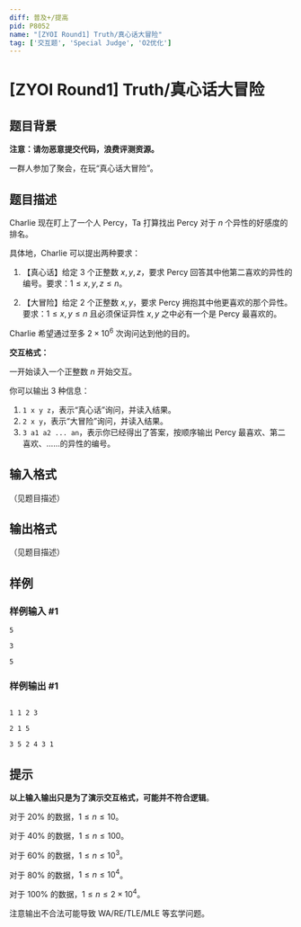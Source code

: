 ```yaml
---
diff: 普及+/提高
pid: P8052
name: "[ZYOI Round1] Truth/真心话大冒险"
tag: ['交互题', 'Special Judge', 'O2优化']
---
```

# [ZYOI Round1] Truth/真心话大冒险
## 题目背景

**注意：请勿恶意提交代码，浪费评测资源。**

一群人参加了聚会，在玩“真心话大冒险”。
## 题目描述

Charlie 现在盯上了一个人 Percy，Ta 打算找出 Percy 对于 $n$ 个异性的好感度的排名。  

具体地，Charlie 可以提出两种要求：  

1. 【真心话】给定 $3$ 个正整数 $x,y,z$，要求 Percy 回答其中他第二喜欢的异性的编号。要求：$1 \leq x,y,z \leq n$。

2. 【大冒险】给定 $2$ 个正整数 $x,y$，要求 Percy 拥抱其中他更喜欢的那个异性。要求：$1 \leq x,y \leq n$ 且必须保证异性 $x,y$ 之中必有一个是 Percy 最喜欢的。  

Charlie 希望通过至多 $2 \times 10^6$ 次询问达到他的目的。

**交互格式：**  

一开始读入一个正整数 $n$ 开始交互。

你可以输出 $3$ 种信息：  

1. `1 x y z`，表示“真心话”询问，并读入结果。
2. `2 x y`，表示“大冒险”询问，并读入结果。
3. `3 a1 a2 ... an`，表示你已经得出了答案，按顺序输出 Percy 最喜欢、第二喜欢、……的异性的编号。

## 输入格式

（见题目描述）
## 输出格式

（见题目描述）
## 样例

### 样例输入 #1
```
5

3

5
```
### 样例输出 #1
```

1 1 2 3

2 1 5

3 5 2 4 3 1
```
## 提示

**以上输入输出只是为了演示交互格式，可能并不符合逻辑**。

对于 $20\%$ 的数据，$1 \leq n \leq 10$。

对于 $40\%$ 的数据，$1 \leq n \leq 100$。 

对于 $60\%$ 的数据，$1 \leq n \leq 10^3$。 

对于 $80\%$ 的数据，$1 \leq n \leq 10^4$。

对于 $100\%$ 的数据，$1 \leq n \leq 2 \times 10^4$。  

注意输出不合法可能导致 WA/RE/TLE/MLE 等玄学问题。
